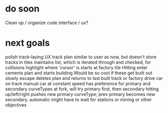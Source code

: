 # do soon
Clean up / organize code
    interface / ux?

# next goals
polish track-laying UX
    track plan
        similar to user as now, but
            doesn't store tracks in tiles
            maintains list, which is iterated through and checked, for collisions
        highlight where 'cursor' is
        starts at factory tile
        Hitting enter cements plan and starts building
            Would be so cool if these get built out slowly
        escape deletes plan and returns to last built track or factory
drive car on track
    manual
        car at constant speed
        has preference for primary and secondary curveTypes
            at fork, will try primary first, then secondary
            hitting up/left/right pushes new primary curveType; prev primary becomes new secondary.
    automatic
        might have to wait for stations or mining or other objectives